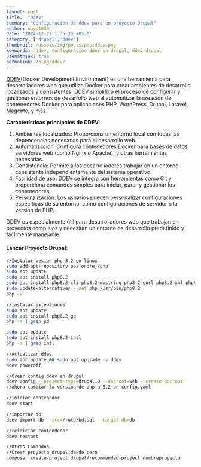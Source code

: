 ```yaml
---
layout: post
title:  "Ddev"
summary: "Configuracion de ddev para un proyecto Drupal"
author: mayc1030
date: '2024-12-22 1:35:23 +0530'
category: ['drupal','ddev']
thumbnail: /assets/img/posts/postddev.png
keywords:  ddev, configuracion ddev en drupal, ddev drupal
usemathjax: true
permalink: /blog/ddev/
---
```


[DDEV](https://ddev.readthedocs.io/)(Docker Development Environment) es una herramienta para desarrolladores web que utiliza Docker para crear ambientes de desarrollo localizados y consistentes. DDEV simplifica el proceso de configurar y gestionar entornos de desarrollo web al automatizar la creación de contenedores Docker para aplicaciones PHP, WordPress, Drupal, Laravel, Magento, y más.

**Características principales de DDEV:**
1. Ambientes localizados: Proporciona un entorno local con todas las dependencias necesarias para el desarrollo web.
2. Automatización: Configura contenedores Docker para bases de datos, servidores web (como Nginx o Apache), y otras herramientas necesarias.
3. Consistencia: Permite a los desarrolladores trabajar en un entorno consistente independientemente del sistema operativo.
4. Facilidad de uso: DDEV se integra con herramientas como Git y proporciona comandos simples para iniciar, parar y gestionar los contenedores.
5. Personalización: Los usuarios pueden personalizar configuraciones específicas de su entorno, como configuraciones de servidor o la versión de PHP.

DDEV es especialmente útil para desarrolladores web que trabajan en proyectos complejos y necesitan un entorno de desarrollo predefinido y fácilmente manejable. 


#### Lanzar Proyecto Drupal:
```sh
//Instalar vesion php 8.2 en linux
sudo add-apt-repository ppa:ondrej/php
sudo apt update
sudo apt install php8.2
sudo apt install php8.2-cli php8.2-mbstring php8.2-curl php8.2-xml php8.2-zip
sudo update-alternatives --set php /usr/bin/php8.2
php -v

//instalar extensiones
sudo apt update
sudo apt install php8.2-gd
php -m | grep gd

sudo apt update
sudo apt install php8.2-intl
php -m | grep intl

//Actualizar ddev
sudo apt update && sudo apt upgrade -y ddev
ddev poweroff

//Crear config ddev en drupal
ddev config --project-type=drupal10 --docroot=web --create-docroot
//ahora cambiar la version de php a 8.2 en config.yaml

//iniciar contenedor
ddev start

//importar db
ddev import-db --src=/ruta/bd.sql --target-db=db

//reiniciar contendedor
ddev restart

//Otros Comandos
//Crear proyecto drupal desde cero
composer create-project drupal/recommended-project nombreproyecto
```